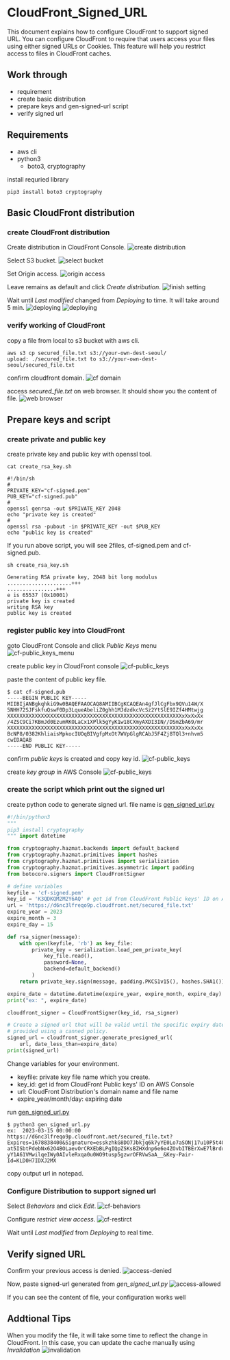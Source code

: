 # CloudFront_Signed_URL
This document explains how to configure CloudFront to support signed URL. You can configure CloudFront to require that users access your files using either signed URLs or Cookies. This feature will help you restrict access to files in CloudFront caches.

## Work through
- requirement
- create basic distribution
- prepare keys and gen-signed-url script
- verify signed url

## Requirements
- aws cli
- python3
  - boto3, cryptography

install requried library
``` shell
pip3 install boto3 cryptography
```

## Basic CloudFront distribution
### create CloudFront distribution
Create distribution in CloudFront Console.
![create distribution](/images/img-1.png)

Select S3 bucket.
![select bucket](/images/img-2.png)

Set Origin access.
![origin access](/images/img-3.png)

Leave remains as default and click *Create distribution*.
![finish setting](/images/img-4.png)

Wait until *Last modified* changed from *Deploying* to time. It will take around 5 min.
![deploying](/images/img-5.png)
![deploying](/images/img-6.png)

### verify working of CloudFront
copy a file from local to s3 bucket with aws cli.
``` shell
aws s3 cp secured_file.txt s3://your-own-dest-seoul/
upload: ./secured_file.txt to s3://your-own-dest-seoul/secured_file.txt
```

confirm cloudfront domain.
![cf domain](/images/img-7.png)

access *secured_file.txt* on web browser. It should show you the content of file.
![web browser](/images/img-8.png)

## Prepare keys and script
### create private and public key
create private key and public key with openssl tool.
``` shell
cat create_rsa_key.sh

#!/bin/sh
#
PRIVATE_KEY="cf-signed.pem"
PUB_KEY="cf-signed.pub"
#
openssl genrsa -out $PRIVATE_KEY 2048
echo "private key is created"
#
openssl rsa -pubout -in $PRIVATE_KEY -out $PUB_KEY
echo "public key is created"
```

If you run above script, you will see 2files, cf-signed.pem and cf-signed.pub.
``` shell
sh create_rsa_key.sh 

Generating RSA private key, 2048 bit long modulus
.....................+++
................+++
e is 65537 (0x10001)
private key is created
writing RSA key
public key is created
```
### register public key into CloudFront
goto CloudFront Console and click *Public Keys* menu
![cf-public_keys_menu](/images/img-9.png)

create public key in CloudFront console
![cf-public_keys](/images/img-10.png)

paste the content of public key file.
``` shell
$ cat cf-signed.pub
-----BEGIN PUBLIC KEY-----
MIIBIjANBgkqhkiG9w0BAQEFAAOCAQ8AMIIBCgKCAQEAn4gfJlCgFbx9QVu14W/X
5NHH72SJFskfuQswF0Dp3LqueAbeliZ0ghh1MJdzdkcVcSz2YtSlE9IZf4HMtwjg
XXXXXXXXXXXXXXXXXXXXXXXXXXXXXXXXXXXXXXXXXXXXXXXXXXXXXXXXXxXxXxXx
/4ZSC9Ci7KBmJd0EzumRKOLaCx1XPlk5gYyK1w18CXmyAXDI3IN//DSmZbA69/mr
XXXXXXXXXXXXXXXXXXXXXXXXXXXXXXXXXXXXXXXXXXXXXXXXXXXXXXXXXxXxXxXx
BcNP8/0382KhliaisMpkocIUOqBIVgfpMxOt7WVpGlgRCAbJ5F4Zj8TQl3+nhvm5
cwIDAQAB
-----END PUBLIC KEY-----
```

confirm *public keys* is created and copy key id.
![cf-public_keys](/images/img-11.png)

create *key group* in AWS Console
![cf-public_keys](/images/img-12.png)

### create the script which print out the signed url
create python code to generate signed url.
file name is [gen_signed_url.py](gen_signed_url.py)
``` python
#!/bin/python3
"""
pip3 install cryptography
""" import datetime

from cryptography.hazmat.backends import default_backend
from cryptography.hazmat.primitives import hashes
from cryptography.hazmat.primitives import serialization
from cryptography.hazmat.primitives.asymmetric import padding
from botocore.signers import CloudFrontSigner

# define variables
keyfile = 'cf-signed.pem'
key_id = 'K3QDKQM2M2Y6AQ' # get id from CloudFront Public keys' ID on AWS Console
url = 'https://d6nc3lfreqo9p.cloudfront.net/secured_file.txt'
expire_year = 2023
expire_month = 3
expire_day = 15

def rsa_signer(message):
    with open(keyfile, 'rb') as key_file:
        private_key = serialization.load_pem_private_key(
            key_file.read(),
            password=None,
            backend=default_backend()
        )
    return private_key.sign(message, padding.PKCS1v15(), hashes.SHA1())

expire_date = datetime.datetime(expire_year, expire_month, expire_day)
print("ex: ", expire_date)

cloudfront_signer = CloudFrontSigner(key_id, rsa_signer)

# Create a signed url that will be valid until the specific expiry date
# provided using a canned policy.
signed_url = cloudfront_signer.generate_presigned_url(
    url, date_less_than=expire_date)
print(signed_url)
```

Change variables for your environment.
- keyfile: private key file name which you create.
- key_id: get id from CloudFront Public keys' ID on AWS Console
- url: CloudFront Distribution's domain name and file name
- expire_year/month/day: expiring date

run [gen_signed_url.py](gen_signed_url.py)
``` shell
$ python3 gen_signed_url.py
ex:  2023-03-15 00:00:00
https://d6nc3lfreqo9p.cloudfront.net/secured_file.txt?Expires=1678838400&Signature=esskzhkG8DO7Jbkjq6k7yYE0Lo7aSONj17u10P5t40Os~~XiEWUCK1CC4RRovXzWKrj4jsrINzRp9MzNrL8t50SowFVm2gMxaWbBhOU39BZ~Bz0Z1u73K9zX7Bt8b55Mft9vFqXQG~hyxhTaRrvEKzZpuj6dPMEL-at5ISbtPdebNx62O4BOLaevOrCRXEbBLPgIQpZSKsBZHXdnp6e6e4ZOvbITBErXwE7lBrdrpZuXWLjpdWMQGZlojIIkK0JTA460xMz5xjJ21tUwdc~MnqmLWCcTktC8KHfo-yY1A61VMwilqeIWy0AIvleRxqa0u0WO9tusp5gzwrOFRVwSaA__&Key-Pair-Id=KLD0H7IDXJ2MX
```
copy output url in notepad.

### Configure Distribution to support signed url
Select *Behaviors* and click *Edit*.
![cf-behaviors](/images/img-13.png)

Configure *restrict view access*.
![cf-restirct](/images/img-14.png)

Wait until *Last modified* from *Deploying* to real time.

## Verify signed URL
Confirm your previous access is denied.
![access-denied](/images/img-15.png)

Now, paste signed-url generated from *gen_signed_url.py*
![access-allowed](/images/img-16.png)

If you can see the content of file, your configuration works well

## Addtional Tips
When you modify the file, it will take some time to reflect the change in CloudFront. In this case, you can update the cache manually using *Invalidation*
![invalidation](/images/img-17.png)
